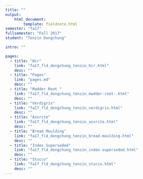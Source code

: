 ```yaml
---
title: ""
output:
    html_document:
        template: fieldnote.html
semester: "fa17"
fullsemester: "Fall 2017"
student: "Tenzin Dongchung"

intro: ""

pages:
  - title: "Hcr"
    link: "fa17_fld_dongchung_tenzin_hcr.html"
    desc: ""
  - title: "Pages"
    link: "pages.md"
    desc: ""
  - title: "Madder Root "
    link: "fa17_fld_dongchung_tenzin_madder-root-.html"
    desc: ""
  - title: "Verdigris"
    link: "fa17_fld_dongchung_tenzin_verdigris.html"
    desc: ""
  - title: "Azurite"
    link: "fa17_fld_dongchung_tenzin_azurite.html"
    desc: ""
  - title: "Bread Moulding"
    link: "fa17_fld_dongchung_tenzin_bread-moulding.html"
    desc: ""
  - title: "Index Superseded"
    link: "fa17_fld_dongchung_tenzin_index-superseded.html"
    desc: ""
  - title: "Stucco"
    link: "fa17_fld_dongchung_tenzin_stucco.html"
    desc: ""
---
```


